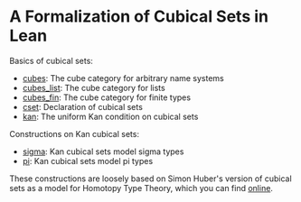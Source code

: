 A Formalization of Cubical Sets in Lean
=======================================

Basics of cubical sets:

* [cubes](cubes.lean): The cube category for arbitrary name systems
* [cubes_list](cubes_list.lean): The cube category for lists
* [cubes_fin](cubes_fin.lean): The cube category for finite types
* [cset](cset.lean): Declaration of cubical sets
* [kan](kan.lean): The uniform Kan condition on cubical sets

Constructions on Kan cubical sets:

* [sigma](sigma.lean): Kan cubical sets model sigma types
* [pi](pi.lean): Kan cubical sets model pi types

These constructions are loosely based on Simon Huber's version of cubical
sets as a model for Homotopy Type Theory, which you can find
[online](http://www.cse.chalmers.se/~simonhu/misc/lic.pdf).